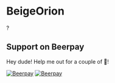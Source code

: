 # BeigeOrion
?

## Support on Beerpay
Hey dude! Help me out for a couple of :beers:!

[![Beerpay](https://beerpay.io/jrigden/BeigeOrion/badge.svg?style=beer-square)](https://beerpay.io/jrigden/BeigeOrion)  [![Beerpay](https://beerpay.io/jrigden/BeigeOrion/make-wish.svg?style=flat-square)](https://beerpay.io/jrigden/BeigeOrion?focus=wish)